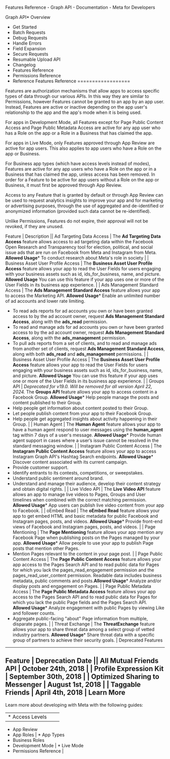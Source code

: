 Features Reference - Graph API - Documentation - Meta for Developers

Graph API* Overview
* Get Started
* Batch Requests
* Debug Requests
* Handle Errors
* Field Expansion
* Secure Requests
* Resumable Upload API
* Changelog
* Features Reference
* Permissions Reference
* Reference
Features Reference
==================

Features are authorization mechanisms that allow apps to access specific types of data through our various APIs. In this way they are similar to Permissions, however Features cannot be granted to an app by an app user. Instead, Features are active or inactive depending on the app user's relationship to the app and the app's mode when it is being used.

For apps in Development Mode, all Features except for Page Public Content Access and Page Public Metadata Access are active for any app user who has a Role on the app or a Role in a Business that has claimed the app.

For apps in Live Mode, only Features approved through App Review are active for app users. This also applies to app users who have a Role on the app or Business.

For Business app types (which have access levels instead of modes), Features are active for any app users who have a Role on the app or in a Business that has claimed the app, unless access has been removed. In order for a Feature to be active for app users without a Role on the app or Business, it must first be approved through App Review.

Access to any Feature that is granted by default or through App Review can be used to request analytics insights to improve your app and for marketing or advertising purposes, through the use of aggregated and de-identified or anonymized information (provided such data cannot be re-identified).

Unlike Permissions, Features do not expire, their approval will not be revoked, if they are unused.

 Feature | Description || Ad Targeting Data Access |  The **Ad Targeting Data Access** feature allows access to ad targeting data within the Facebook Open Research and Transparency tool for election, political, and social issue ads that are run on Facebook from Meta and Instagram from Meta. **Allowed Usage*** To conduct research about Meta's role in society
 |
| Business Asset User Profile Access |  The **Business Asset User Profile Access** feature allows your app to read the User Fields for users engaging with your business assets such as id, ids\_for\_business, name, and picture. **Allowed Usage**
 You can use this feature if your app uses one or more of the User Fields in its business app experience.  |
| Ads Management Standard Access |  The **Ads Management Standard Access** feature allows your app to access the Marketing API. **Allowed Usage*** Enable an unlimited number of ad accounts and lower rate limiting.
* To read ads reports for ad accounts you own or have been granted access to by the ad account owner, request **Ads Management Standard Access**, along with the **ads\_read** permission.
* To read and manage ads for ad accounts you own or have been granted access to by the ad account owner, request **Ads Management Standard Access**, along with the **ads\_management** permission.
* To pull ads reports from a set of clients, and to read and manage ads from another set of clients, request **Ads Management Standard Access**, along with both **ads\_read** and **ads\_management** permissions.
 |
| Business Asset User Profile Access |  The **Business Asset User Profile Access** feature allows your app to read the User Fields for users engaging with your business assets such as id, ids\_for\_business, name, and picture. **Allowed Usage**
 You can use this feature if your app uses one or more of the User Fields in its business app experience.  |
| Groups API | *Deprecated for v19.0. Will be removed for all version April 22, 2024.*
 The **Groups API** feature allows your app to access content in a Facebook Group. **Allowed Usage*** Help people manage the posts and content published to their Group.
* Help people get information about content posted to their Group.
* Let people publish content from your app to their Facebook Group.
* Help people get aggregated insights about activity happening in their Group.
 |
| Human Agent |  The **Human Agent** feature allows your app to have a human agent respond to user messages using the **human\_agent** tag within 7 days of a user's message. **Allowed Usage*** Provide human agent support in cases where a user’s issue cannot be resolved in the standard messaging window.
 |
| Instagram Public Content Access |  The **Instagram Public Content Access** feature allows your app to access Instagram Graph API's Hashtag Search endpoints. **Allowed Usage*** Discover content associated with its current campaign.
* Provide customer support.
* Identify entrants to its contests, competitions, or sweepstakes.
* Understand public sentiment around brand.
* Understand and manage their audience, develop their content strategy and obtain digital rights.
 |
| Live Video API |  The **Live Video API** feature allows an app to manage live videos to Pages, Groups and User timelines when combined with the correct matching permission. **Allowed Usage*** App users can publish live video content from your app to Facebook.
 |
| oEmbed Read |  The **oEmbed Read** feature allows your app to get embed HTML and basic metadata for public Facebook and Instagram pages, posts, and videos. **Allowed Usage*** Provide front-end views of Facebook and Instagram pages, posts, and videos.
 |
| Page Mentioning |  The **Page Mentioning** feature allows your app mention any Facebook Page when publishing posts on the Pages managed by your app. **Allowed Usage*** Allow people to use your app to publish Page posts that mention other Pages.
* Mention Pages relevant to the content in your page post.
 |
| Page Public Content Access |  The **Page Public Content Access** feature allows your app access to the Pages Search API and to read public data for Pages for which you lack the pages\_read\_engagement permission and the pages\_read\_user\_content permission. Readable data includes business metadata, public comments and posts.**Allowed Usage*** Analyze and/or display posts and engagement on Pages.
 |
| Page Public Metadata Access |  The **Page Public Metadata Access** feature allows your app access to the Pages Search API and to read public data for Pages for which you lack the public Page fields and the Pages Search API. **Allowed Usage*** Analyze engagement with public Pages by viewing Like and follower counts.
* Aggregate public-facing "about" Page information from multiple, disparate pages.
 |
| Threat Exchange |  The **ThreatExchange** feature allows your app to share threat data among a select group of vetted industry partners. **Allowed Usage*** Share threat data with a specific group of partners to achieve their security goals.
 |
Deprecated Features
-------------------

 Feature | Deprecation Date || All Mutual Friends API | October 24th, 2018 |
| Profile Expression Kit | September 30th, 2018 |
| Optimized Sharing to Messenger | August 1st, 2018 |
| Taggable Friends | April 4th, 2018 |
Learn More
----------

Learn more about developing with Meta with the following guides:

|  |  |  |
| --- | --- | --- |
| * Access Levels
* App Review
* App Roles
 | * App Types
* Business Roles
* Development Mode
 | * Live Mode
* Permissions Reference
 |